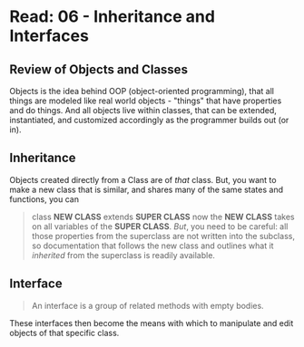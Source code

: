# Read: 06 - Inheritance and Interfaces

## Review of Objects and Classes
  Objects is the idea behind OOP (object-oriented programming), that all things are modeled like real world objects - "things" that have properties and do things. And all objects live within classes, that can be extended, instantiated, and customized accordingly as the programmer builds out (or in).
  
## Inheritance

  Objects created directly from a Class are of _that_ class. But, you want to make a new class that is similar, and shares many of the same states and functions, you can
  > class __NEW CLASS__ extends __SUPER CLASS__
now the __NEW CLASS__ takes on all variables of the __SUPER CLASS__. _But_, you need to be careful: all those properties from the superclass are not written into the subclass, so documentation that follows the new class and outlines what it *inherited* from the superclass is readily available.

## Interface

 > An interface is a group of related methods with empty bodies.

These interfaces then become the means with which to manipulate and edit objects of that specific class.
